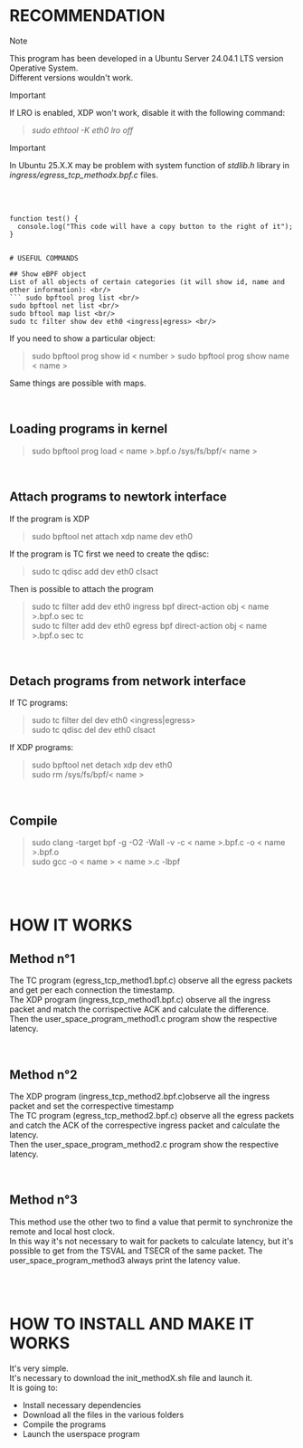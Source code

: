 # RECOMMENDATION
> [!NOTE]
> This program has been developed in a Ubuntu Server 24.04.1 LTS version Operative System. <br/> Different versions wouldn't work.

> [!IMPORTANT]
> If LRO is enabled, XDP won't work, disable it with the following command: <br/>
> > *sudo ethtool -K eth0 lro off* <br/>

> [!IMPORTANT]
> In Ubuntu 25.X.X may be problem with system function of *stdlib.h* library in *ingress/egress_tcp_methodx.bpf.c* files.

<br/>
<br/>

```
function test() {
  console.log("This code will have a copy button to the right of it");
}


# USEFUL COMMANDS

## Show eBPF object
List of all objects of certain categories (it will show id, name and other information): <br/>
``` sudo bpftool prog list <br/>
sudo bpftool net list <br/>
sudo bftool map list <br/>
sudo tc filter show dev eth0 <ingress|egress> <br/>
```
  
If you need to show a particular object:
> sudo bpftool prog show id < number >
> sudo bpftool prog show name < name > <br/>

Same things are possible with maps.
  
<br/>

## Loading programs in kernel

> sudo bpftool prog load < name >.bpf.o /sys/fs/bpf/< name >

<br/>

## Attach programs to newtork interface
If the program is XDP
> sudo bpftool net attach xdp name <name> dev eth0

If the program is TC first we need to create the qdisc:
> sudo tc qdisc add dev eth0 clsact <br/>

Then is possible to attach the program

> sudo tc filter add dev eth0 ingress bpf direct-action obj < name >.bpf.o sec tc <br/>
> sudo tc filter add dev eth0 egress bpf direct-action obj < name >.bpf.o sec tc <br/>

<br/>

## Detach programs from network interface

If TC programs:
> sudo tc filter del dev eth0 <ingress|egress> <br/>
> sudo tc qdisc del dev eth0 clsact <br/>
  
If XDP programs:
> sudo bpftool net detach xdp dev eth0 <br/>
> sudo rm /sys/fs/bpf/< name >

<br/>

## Compile
> sudo clang -target bpf -g -O2 -Wall -v -c < name >.bpf.c -o < name >.bpf.o <br/>
> sudo gcc -o < name > < name >.c -lbpf

<br/>
<br/>

# HOW IT WORKS
## Method n°1
The TC program (egress_tcp_method1.bpf.c) observe all the egress packets and get per each connection the timestamp. <br/>
The XDP program (ingress_tcp_method1.bpf.c) observe all the ingress packet and match the corrispective ACK and calculate the difference. <br/>
Then the user_space_program_method1.c program show the respective latency.

<br/>

## Method n°2
The XDP program (ingress_tcp_method2.bpf.c)observe all the ingress packet and set the correspective timestamp <br/>
The TC program (egress_tcp_method2.bpf.c) observe all the egress packets and catch the ACK of the correspective ingress packet and calculate the latency. <br/>
Then the user_space_program_method2.c program show the respective latency.

<br/>

## Method n°3
This method use the other two to find a value that permit to synchronize the remote and local host clock.<br/>
In this way it's not necessary to wait for packets to calculate latency, but it's possible to get from the TSVAL and TSECR of the same packet.
The user_space_program_method3 always print the latency value.

<br/>
<br/>

# HOW TO INSTALL AND MAKE IT WORKS
It's very simple. <br/>
It's necessary to download the init_methodX.sh file and launch it. <br/>
It is going to:
  -  Install necessary dependencies
  -  Download all the files in the various folders
  -  Compile the programs
  -  Launch the userspace program


